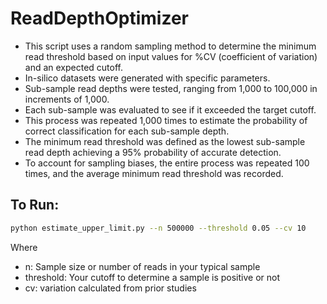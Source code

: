 # ReadDepthOptimizer

- This script uses a random sampling method to determine the minimum read threshold based on input values for %CV (coefficient of variation) and an expected cutoff.
- In-silico datasets were generated with specific parameters.
- Sub-sample read depths were tested, ranging from 1,000 to 100,000 in increments of 1,000.
- Each sub-sample was evaluated to see if it exceeded the target cutoff.
- This process was repeated 1,000 times to estimate the probability of correct classification for each sub-sample depth.
- The minimum read threshold was defined as the lowest sub-sample read depth achieving a 95% probability of accurate detection.
- To account for sampling biases, the entire process was repeated 100 times, and the average minimum read threshold was recorded.

## To Run:

```bash
python estimate_upper_limit.py --n 500000 --threshold 0.05 --cv 10
```
Where
- n: Sample size or number of reads in your typical sample
- threshold: Your cutoff to determine a sample is positive or not
- cv: variation calculated from prior studies


